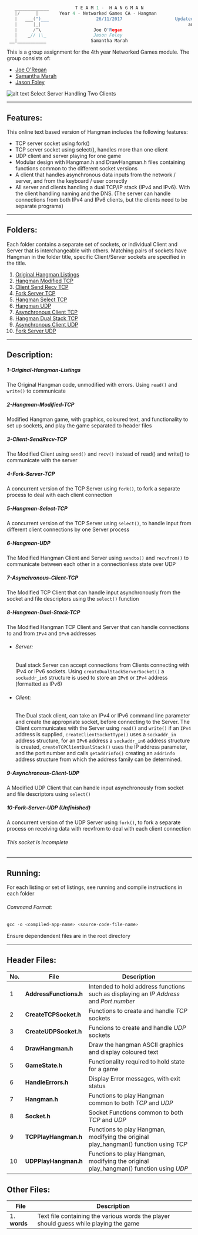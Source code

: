 ```c
   _____________          T E A M 1 -  H A N G M A N
   |/      |        Year 4 - Networked Games CA - Hangman                29/11/2017
   |   ___(")___                  26/11/2017                    Updated with report comments
   |      |_|                                                        and image captions
   |      /^\                    Joe O'Regan
   |    _// \\_                  Jason Foley
 __|___________                 Samantha Marah
```

This is a group assignment for the 4th year Networked Games module. The group consists of:
  * [Joe O'Regan](https://github.com/joeaoregan)
  * [Samantha Marah](https://github.com/jasfoley)
  * [Jason Foley](https://github.com/samanthamarah)

![alt text](https://raw.githubusercontent.com/joeaoregan/Yr4-NetworkGames-Hangman/master/Screenshots/5HangmanSelectTCP.png "Select Server Handling 2 Clients")
Select Server Handling Two Clients

---

## Features:

This online text based version of Hangman includes the following features:
  * TCP server socket using fork()
  * TCP server socket using select(), handles more than one client
  * UDP client and server playing for one game
  * Modular design with Hangman.h and DrawHangman.h files containing functions common to the different socket versions
  * A client that handles asynchronous data inputs from the network / server, and from the keyboard / user correctly
  * All server and clients handling a dual TCP/IP stack (IPv4 and IPv6). With the client handling naming and the DNS.
    (The server can handle connections from both IPv4 and IPv6 clients, but the clients need to be separate programs)

---

## Folders:

Each folder contains a separate set of sockets, or individual Client and Server that is interchangeable with others.
Matching pairs of sockets have Hangman in the folder title, specific Client/Server sockets are specified in the title.

1. [Original Hangman Listings](https://github.com/joeaoregan/Yr4-NetworkGames-Hangman/tree/master/01-Original-Hangman-Listings)
2. [Hangman Modified TCP](https://github.com/joeaoregan/Yr4-NetworkGames-Hangman/tree/master/02-Hangman-Modified-TCP)
3. [Client Send Recv TCP](https://github.com/joeaoregan/Yr4-NetworkGames-Hangman/tree/master/03-Client-SendRecv-TCP)
4. [Fork Server TCP](https://github.com/joeaoregan/Yr4-NetworkGames-Hangman/tree/master/04-Fork-Server-TCP)
5. [Hangman Select TCP](https://github.com/joeaoregan/Yr4-NetworkGames-Hangman/tree/master/05-Hangman-Select-TCP)
6. [Hangman UDP](https://github.com/joeaoregan/Yr4-NetworkGames-Hangman/tree/master/06-Hangman-UDP)
7. [Asynchronous Client TCP](https://github.com/joeaoregan/Yr4-NetworkGames-Hangman/tree/master/07-Asynchronous-Client-TCP)
8. [Hangman Dual Stack TCP](https://github.com/joeaoregan/Yr4-NetworkGames-Hangman/tree/master/08-Hangman-Dual-Stack-TCP)
9. [Asynchronous Client UDP](https://github.com/joeaoregan/Yr4-NetworkGames-Hangman/tree/master/09-Asynchronous-Client-UDP)
10. [Fork Server UDP](https://github.com/joeaoregan/Yr4-NetworkGames-Hangman/tree/master/10-Fork-Server-UDP)

---

## Description:

##### 1-Original-Hangman-Listings

The Original Hangman code, unmodified with errors. Using `read()` and `write()` to communicate

##### 2-Hangman-Modified-TCP

Modified Hangman game, with graphics, coloured text, and functionality to set up sockets, and play the game separated to header files

##### 3-Client-SendRecv-TCP

The Modified Client using `send()` and `recv()` instead of read() and write() to communicate with the server

##### 4-Fork-Server-TCP

A concurrent version of the TCP Server using `fork()`, to fork a separate process to deal with each client connection

##### 5-Hangman-Select-TCP

A concurrent version of the TCP Server using `select()`, to handle input from different client connections by one Server process

##### 6-Hangman-UDP

The Modified Hangman Client and Server using `sendto()` and `recvfrom()` to communicate between each other in a connectionless state over UDP

##### 7-Asynchronous-Client-TCP

The Modified TCP Client that can handle input asynchronously from the socket and file descriptors using the `select()` function

##### 8-Hangman-Dual-Stack-TCP

The Modified Hangman TCP Client and Server that can handle connections to and from `IPv4` and `IPv6` addresses

* ###### Server:

  Dual stack Server can accept connections from Clients connecting with IPv4 or IPv6 sockets. 
Using `createDualStackServerSocket()` a `sockaddr_in6` structure is used to store an `IPv6` or `IPv4` address (formatted as IPv6)

* ###### Client:

  The Dual stack client, can take an IPv4 or IPv6 command line parameter and create the appropriate socket, before connecting to the Server. 
The Client communicates with the Server using `read()` and `write()` if an `IPv4` address is supplied, 
`createClientSocketType()` uses a `sockaddr_in` address structure, for an `IPv6` address a `sockaddr_in6` address structure is created, 
`createTCPClientDualStack()` uses the IP address parameter, and the port number and calls `getaddrinfo()` 
creating an `addrinfo` address structure from which the address family can be determined.

##### 9-Asynchronous-Client-UDP

A Modified UDP Client that can handle input asynchronously from socket and file descriptors using `select()`

##### 10-Fork-Server-UDP (Unfinished)

A concurrent version of the UDP Server using `fork()`, to fork a separate process on receiving data with recvfrom to deal with each client connection

###### This socket is incomplete

---

## Running:

For each listing or set of listings, see running and compile instructions in each folder
###### Command Format:
```c
gcc -o <compiled-app-name> <source-code-file-name>
```
Ensure dependendent files are in the root directory

---

## Header Files:

| No. | File        | Description |
| --- | ------------- |-------------|
| 1 | **AddressFunctions.h** | Intended to hold address functions such as displaying an *IP Address* and *Port number* |
| 2 | **CreateTCPSocket.h** | Functions to create and handle *TCP* sockets |
| 3 | **CreateUDPSocket.h** | Funcions to create and handle *UDP* sockets |
| 4 | **DrawHangman.h** | Draw the hangman ASCII graphics and display coloured text |
| 5 | **GameState.h** | Functionality required to hold state for a game |
| 6 | **HandleErrors.h** | Display Error messages, with exit status |
| 7 | **Hangman.h** | Functions to play Hangman common to both *TCP* and *UDP* |
| 8 | **Socket.h** | Socket Functions common to both *TCP* and *UDP* |
| 9 | **TCPPlayHangman.h** | Functions to play Hangman, modifying the original play_hangman() function using *TCP* |
| 10 | **UDPPlayHangman.h** | Functions to play Hangman, modifying the original play_hangman() function using *UDP* |

## Other Files:

| File        | Description           |
| ------------- |-------------|
| 1. **words** | Text file containing the various words the player should guess while playing the game |
